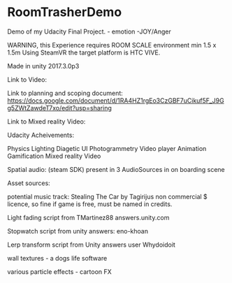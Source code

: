 # RoomTrasherDemo
Demo of my Udacity Final Project. - emotion -JOY/Anger

WARNING, this Experience requires ROOM SCALE environment min 1.5 x 1.5m
 Using SteamVR the target platform is HTC VIVE.

Made in unity 2017.3.0p3

Link to Video:

Link to planning and scoping document: https://docs.google.com/document/d/1RA4HZ1rgEo3CzGBF7uCikuf5F_J9Gg5ZWtZawdeT7xo/edit?usp=sharing

Link to Mixed reality Video:

Udacity Acheivements:

Physics
Lighting
Diagetic UI
Photogrammetry
Video player
Animation
Gamification
Mixed reality Video


Spatial audio: (steam SDK) present in 3 AudioSources in on boarding scene


Asset sources:

potential music track: Stealing The Car by Tagirijus  non commercial $ licence, so fine if game is free, must be named in credits.

Light fading script from TMartinez88 answers.unity.com

Stopwatch script from unity answers: eno-khoan 

Lerp transform script from Unity answers user Whydoidoit

wall textures - a dogs life software

various particle effects - cartoon FX